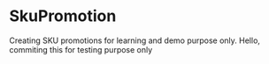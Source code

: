 # SkuPromotion
Creating SKU promotions for learning and demo purpose only.
Hello, commiting this for testing purpose only
